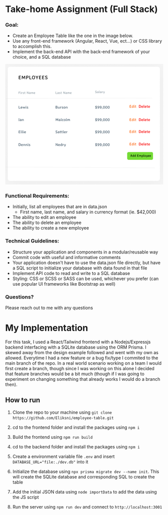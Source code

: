 # Take-home Assignment (Full Stack)

### Goal:

- Create an Employee Table like the one in the image below.
- Use any front-end framework (Angular, React, Vue, ect...) or CSS library to accomplish this.
- Implement the back-end API with the back-end framework of your choice, and a SQL database

![](example.png)

### Functional Requirements:

- Initially, list all employees that are in data.json
  - First name, last name, and salary in currency format (ie. $42,000)
- The ability to edit an employee
- The ability to delete an employee
- The ability to create a new employee

### Technical Guidelines:

- Structure your application and components in a modular/reusable way
- Commit code with useful and informative comments
- Your application doesn't have to use the data.json file directly, but have a SQL script to initialize your database with data found in that file
- Implement API code to read and write to a SQL database
- Styling: CSS or SCSS or SASS can be used, whichever you prefer (can use popular UI frameworks like Bootstrap as well)

### Questions?

Please reach out to me with any questions

# My Implementation

For this task, I used a React/Tailwind frontend with a Nodejs/Expressjs backend interfacing with a SQLite database using the ORM Prisma. I skewed away from the design example followed and went with my own as allowed. Everytime I had a new feature or a bug fix/type I commited to the main branch of the repo. In a real world scenario working on a team I would first create a branch, though since I was working on this alone I decided that feature branches would be a bit much (though if I was going to experiment on changing something that already works I would do a branch then). 

## How to run

1. Clone the repo to your machine using `git clone https://github.com/Eliksni/employee-table.git`

2. cd to the frontend folder and install the packages using `npm i`

3. Build the frontend using `npm run build`

4. cd to the backend folder and install the packages using `npm i`

5. Create a environment variable file `.env` and insert `DATABASE_URL="file:./dev.db"` into it

6. Initialize the database using `npx prisma migrate dev --name init`. This will create the SQLite database and corresponding SQL to create the table

7. Add the initial JSON data using `node importData` to add the data using the JS script

8. Run the server using `npm run dev` and connect to  `http://localhost:3001`
